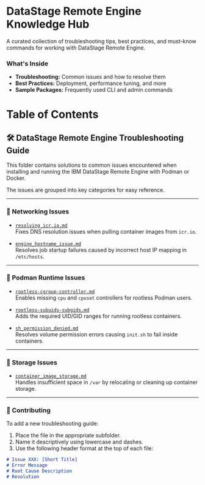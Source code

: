 # DataStage Remote Engine Knowledge Hub

A curated collection of troubleshooting tips, best practices, and must-know commands for working with DataStage Remote Engine.

### What's Inside

- **Troubleshooting:** Common issues and how to resolve them
- **Best Practices:** Deployment, performance tuning, and more
- **Sample Packages:** Frequently used CLI and admin commands

# Table of Contents 

## 🛠️ DataStage Remote Engine Troubleshooting Guide

This folder contains solutions to common issues encountered when installing and running the IBM DataStage Remote Engine with Podman or Docker.

The issues are grouped into key categories for easy reference.

---

### 📡 Networking Issues

- [`resolving_icr.io.md`](./networking/resolving_icr.io.md)  
  Fixes DNS resolution issues when pulling container images from `icr.io`.

- [`engine_hostname_issue.md`](./networking/engine_hostname_issue.md)  
  Resolves job startup failures caused by incorrect host IP mapping in `/etc/hosts`.

---

### 🐳 Podman Runtime Issues

- [`rootless-cgroup-controller.md`](./podman/rootless-cgroup-controller.md)  
  Enables missing `cpu` and `cpuset` controllers for rootless Podman users.

- [`rootless-subuids-subgids.md`](./podman/rootless-subuids-subgids.md)  
  Adds the required UID/GID ranges for running rootless containers.

- [`sh_permission_denied.md`](./podman/sh_permission_denied.md)  
  Resolves volume permission errors causing `init.sh` to fail inside containers.

---

### 💾 Storage Issues

- [`container_image_storage.md`](./storage/container_image_storage.md)  
  Handles insufficient space in `/var` by relocating or cleaning up container storage.

---

### 🧪 Contributing

To add a new troubleshooting guide:

1. Place the file in the appropriate subfolder.
2. Name it descriptively using lowercase and dashes.
3. Use the following header format at the top of each file:

```markdown
# Issue XXX: [Short Title]
# Error Message
# Root Cause Description
# Resolution
